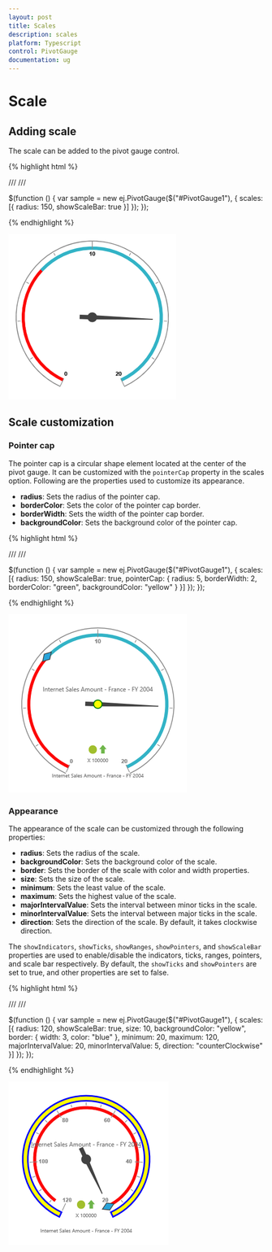 ```yaml
---
layout: post
title: Scales
description: scales
platform: Typescript
control: PivotGauge
documentation: ug
---
```


# Scale

## Adding scale

The scale can be added to the pivot gauge control.

{% highlight html %}

/// <reference path="jquery.d.ts" />
/// <reference path="ej.web.all.d.ts" />

$(function () {
    var sample = new ej.PivotGauge($("#PivotGauge1"), {
        scales: [{
            radius: 150, 
            showScaleBar: true
        }]
    });
});	

{% endhighlight %}

![](Scales_images/AddingScale.png) 

## Scale customization

### Pointer cap
The pointer cap is a circular shape element located at the center of the pivot gauge. It can be customized with the `pointerCap` property in the scales option. Following are the properties used to customize its appearance.

* **radius**: Sets the radius of the pointer cap.
* **borderColor**: Sets the color of the pointer cap border.
* **borderWidth**: Sets the width of the pointer cap border.
* **backgroundColor**: Sets the background color of the pointer cap.

{% highlight html %}

/// <reference path="jquery.d.ts" />
/// <reference path="ej.web.all.d.ts" />

$(function () {
    var sample = new ej.PivotGauge($("#PivotGauge1"), {
        scales: [{
            radius: 150, 
            showScaleBar: true,
            pointerCap: {
                radius: 5,
                borderWidth: 2,
                borderColor: "green",
                backgroundColor: "yellow"
            }
        }]
    });
});	

{% endhighlight %}

![](Scales_images/PointerCap.png) 

### Appearance
The appearance of the scale can be customized through the following properties:

* **radius**: Sets the radius of the scale.
* **backgroundColor**: Sets the background color of the scale.
* **border**: Sets the border of the scale with color and width properties.
* **size**: Sets the size of the scale.
* **minimum**: Sets the least value of the scale.
* **maximum**: Sets the highest value of the scale.
* **majorIntervalValue**: Sets the interval between minor ticks in the scale.
* **minorIntervalValue**: Sets the interval between major ticks in the scale.
* **direction**: Sets the direction of the scale. By default, it takes clockwise direction.

The `showIndicators`, `showTicks`, `showRanges`, `showPointers`, and `showScaleBar` properties are used to enable/disable the indicators, ticks, ranges, pointers, and scale bar respectively. By default, the `showTicks` and `showPointers` are set to true, and other properties are set to false.

{% highlight html %}

/// <reference path="jquery.d.ts" />
/// <reference path="ej.web.all.d.ts" />

$(function () {
    var sample = new ej.PivotGauge($("#PivotGauge1"), {
        scales: [{
                radius: 120, showScaleBar: true,
                size: 10,
                backgroundColor: "yellow",
                border: {
                    width: 3,
                    color: "blue"
                },
                minimum: 20,
                maximum: 120,
                majorIntervalValue: 20,
                minorIntervalValue: 5,
                direction: "counterClockwise"
        }]
    });
});	

{% endhighlight %}

![](Scales_images/Appearance.png) 